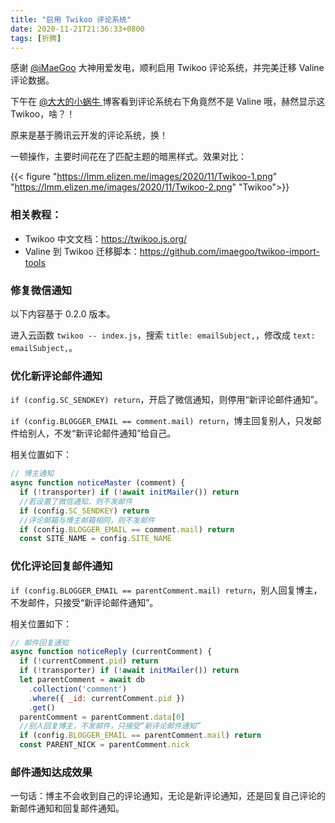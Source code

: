 ```yaml
---
title: "启用 Twikoo 评论系统"
date: 2020-11-21T21:36:33+0800
tags: [折腾]
---
```


感谢 [@iMaeGoo](https://www.imaegoo.com/) 大神用爱发电，顺利启用 Twikoo 评论系统，并完美迁移 Valine 评论数据。

下午在 [@大大的小蜗牛 ](https://eallion.com/) 博客看到评论系统右下角竟然不是 Valine 哦，赫然显示这 Twikoo，啥？！

原来是基于腾讯云开发的评论系统，换！

<!--more-->

一顿操作，主要时间花在了匹配主题的暗黑样式。效果对比：

{{< figure "https://lmm.elizen.me/images/2020/11/Twikoo-1.png" "https://lmm.elizen.me/images/2020/11/Twikoo-2.png" "Twikoo">}}

### 相关教程：

- Twikoo 中文文档：<https://twikoo.js.org/>
- Valine 到 Twikoo 迁移脚本：<https://github.com/imaegoo/twikoo-import-tools>

### 修复微信通知

以下内容基于 0.2.0 版本。

进入云函数 `twikoo -- index.js`，搜索 `title: emailSubject,`，修改成 `text: emailSubject,`。

### 优化新评论邮件通知

`if (config.SC_SENDKEY) return`，开启了微信通知，则停用“新评论邮件通知”。

`if (config.BLOGGER_EMAIL == comment.mail) return`，博主回复别人，只发邮件给别人，不发“新评论邮件通知”给自己。

相关位置如下：

```javascript
// 博主通知
async function noticeMaster (comment) {
  if (!transporter) if (!await initMailer()) return
  //若设置了微信通知，则不发邮件
  if (config.SC_SENDKEY) return
  //评论邮箱与博主邮箱相同，则不发邮件
  if (config.BLOGGER_EMAIL == comment.mail) return
  const SITE_NAME = config.SITE_NAME
```

### 优化评论回复邮件通知

`if (config.BLOGGER_EMAIL == parentComment.mail) return`，别人回复博主，不发邮件，只接受“新评论邮件通知”。

相关位置如下：

```javascript
// 邮件回复通知
async function noticeReply (currentComment) {
  if (!currentComment.pid) return
  if (!transporter) if (!await initMailer()) return
  let parentComment = await db
    .collection('comment')
    .where({ _id: currentComment.pid })
    .get()
  parentComment = parentComment.data[0]
  //别人回复博主，不发邮件，只接受“新评论邮件通知”
  if (config.BLOGGER_EMAIL == parentComment.mail) return
  const PARENT_NICK = parentComment.nick
```

### 邮件通知达成效果

一句话：博主不会收到自己的评论通知，无论是新评论通知，还是回复自己评论的新邮件通知和回复邮件通知。

